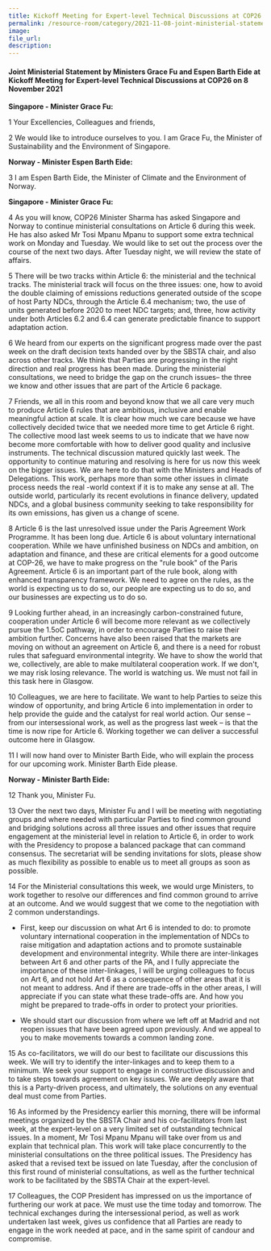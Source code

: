 ```yaml
---  
title: Kickoff Meeting for Expert-level Technical Discussions at COP26 - Ministers Grace Fu and Espen Barth Eide
permalink: /resource-room/category/2021-11-08-joint-ministerial-statement-by-ministers-grace-fu-and-espen-barth-eide-at-kickoff-meeting-for-expert-level-technical-discussions-at-cop26/  
image:  
file_url:  
description:  
---  
```


#### Joint Ministerial Statement by Ministers Grace Fu and Espen Barth Eide at Kickoff Meeting for Expert-level Technical Discussions at COP26 on 8 November 2021  

**Singapore - Minister Grace Fu:** 

1 Your Excellencies, Colleagues and friends,

2 We would like to introduce ourselves to you. I am Grace Fu, the Minister of Sustainability and the Environment of Singapore.

**Norway - Minister Espen Barth Eide:** 

3 I am Espen Barth Eide, the Minister of Climate and the Environment of Norway.

**Singapore - Minister Grace Fu:**

4 As you will know, COP26 Minister Sharma has asked Singapore and Norway to continue ministerial consultations on Article 6 during this week. He has also asked Mr Tosi Mpanu Mpanu to support some extra technical work on Monday and Tuesday. We would like to set out the process over the course of the next two days. After Tuesday night, we will review the state of affairs.

5 There will be two tracks within Article 6: the ministerial and the technical tracks. The ministerial track will focus on the three issues: one, how to avoid the double claiming of emissions reductions generated outside of the scope of host Party NDCs, through the Article 6.4 mechanism; two, the use of units generated before 2020 to meet NDC targets; and, three, how activity under both Articles 6.2 and 6.4 can generate predictable finance to support adaptation action.

6 We heard from our experts on the significant progress made over the past week on the draft decision texts handed over by the SBSTA chair, and also across other tracks. We think that Parties are progressing in the right direction and real progress has been made. During the ministerial consultations, we need to bridge the gap on the crunch issues– the three we know and other issues that are part of the Article 6 package.

7 Friends, we all in this room and beyond know that we all care very much to produce Article 6 rules that are ambitious, inclusive and enable meaningful action at scale. It is clear how much we care because we have collectively decided twice that we needed more time to get Article 6 right. The collective mood last week seems to us to indicate that we have now become more comfortable with how to deliver good quality and inclusive instruments. The technical discussion matured quickly last week. The opportunity to continue maturing and resolving is here for us now this week on the bigger issues. We are here to do that with the Ministers and Heads of Delegations. This work, perhaps more than some other issues in climate process needs the real -world context if it is to make any sense at all. The outside world, particularly its recent evolutions in finance delivery, updated NDCs, and a global business community seeking to take responsibility for its own emissions, has given us a change of scene.

8 Article 6 is the last unresolved issue under the Paris Agreement Work Programme. It has been long due. Article 6 is about voluntary international cooperation. While we have unfinished business on NDCs and ambition, on adaptation and finance, and these are critical elements for a good outcome at COP-26, we have to make progress on the &quot;rule book&quot; of the Paris Agreement. Article 6 is an important part of the rule book, along with enhanced transparency framework. We need to agree on the rules, as the world is expecting us to do so, our people are expecting us to do so, and our businesses are expecting us to do so.

9 Looking further ahead, in an increasingly carbon-constrained future, cooperation under Article 6 will become more relevant as we collectively pursue the 1.5oC pathway, in order to encourage Parties to raise their ambition further. Concerns have also been raised that the markets are moving on without an agreement on Article 6, and there is a need for robust rules that safeguard environmental integrity. We have to show the world that we, collectively, are able to make multilateral cooperation work. If we don&#39;t, we may risk losing relevance. The world is watching us. We must not fail in this task here in Glasgow.

10 Colleagues, we are here to facilitate. We want to help Parties to seize this window of opportunity, and bring Article 6 into implementation in order to help provide the guide and the catalyst for real world action. Our sense – from our intersessional work, as well as the progress last week – is that the time is now ripe for Article 6. Working together we can deliver a successful outcome here in Glasgow.

11 I will now hand over to Minister Barth Eide, who will explain the process for our upcoming work. Minister Barth Eide please.

**Norway - Minister Barth Eide:**

12 Thank you, Minister Fu.

13 Over the next two days, Minister Fu and I will be meeting with negotiating groups and where needed with particular Parties to find common ground and bridging solutions across all three issues and other issues that require engagement at the ministerial level in relation to Article 6, in order to work with the Presidency to propose a balanced package that can command consensus. The secretariat will be sending invitations for slots, please show as much flexibility as possible to enable us to meet all groups as soon as possible.

14 For the Ministerial consultations this week, we would urge Ministers, to work together to resolve our differences and find common ground to arrive at an outcome. And we would suggest that we come to the negotiation with 2 common understandings.

   - First, keep our discussion on what Art 6 is intended to do: to promote voluntary international cooperation in the implementation of NDCs to raise mitigation and adaptation actions and to promote sustainable development and environmental integrity. While there are inter-linkages between Art 6 and other parts of the PA, and I fully appreciate the importance of these inter-linkages, I will be urging colleagues to focus on Art 6, and not hold Art 6 as a consequence of other areas that it is not meant to address. And if there are trade-offs in the other areas, I will appreciate if you can state what these trade-offs are. And how you might be prepared to trade-offs in order to protect your priorities.

   - We should start our discussion from where we left off at Madrid and not reopen issues that have been agreed upon previously. And we appeal to you to make movements towards a common landing zone.

15 As co-facilitators, we will do our best to facilitate our discussions this week. We will try to identify the inter-linkages and to keep them to a minimum. We seek your support to engage in constructive discussion and to take steps towards agreement on key issues. We are deeply aware that this is a Party-driven process, and ultimately, the solutions on any eventual deal must come from Parties.

16 As informed by the Presidency earlier this morning, there will be informal meetings organized by the SBSTA Chair and his co-facilitators from last week, at the expert-level on a very limited set of outstanding technical issues. In a moment, Mr Tosi Mpanu Mpanu will take over from us and explain that technical plan. This work will take place concurrently to the ministerial consultations on the three political issues. The Presidency has asked that a revised text be issued on late Tuesday, after the conclusion of this first round of ministerial consultations, as well as the further technical work to be facilitated by the SBSTA Chair at the expert-level.

17 Colleagues, the COP President has impressed on us the importance of furthering our work at pace. We must use the time today and tomorrow. The technical exchanges during the intersessional period, as well as work undertaken last week, gives us confidence that all Parties are ready to engage in the work needed at pace, and in the same spirit of candour and compromise.
